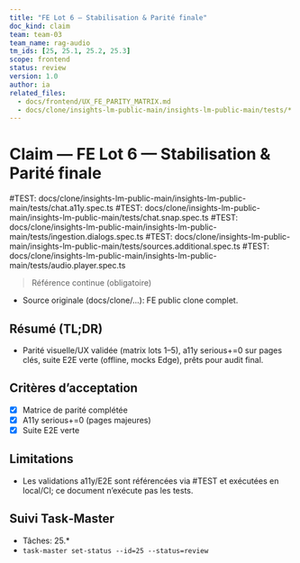 ```yaml
---
title: "FE Lot 6 — Stabilisation & Parité finale"
doc_kind: claim
team: team-03
team_name: rag-audio
tm_ids: [25, 25.1, 25.2, 25.3]
scope: frontend
status: review
version: 1.0
author: ia
related_files:
  - docs/frontend/UX_FE_PARITY_MATRIX.md
  - docs/clone/insights-lm-public-main/insights-lm-public-main/tests/*.spec.ts
---
```


# Claim — FE Lot 6 — Stabilisation & Parité finale

#TEST: docs/clone/insights-lm-public-main/insights-lm-public-main/tests/chat.a11y.spec.ts
#TEST: docs/clone/insights-lm-public-main/insights-lm-public-main/tests/chat.snap.spec.ts
#TEST: docs/clone/insights-lm-public-main/insights-lm-public-main/tests/ingestion.dialogs.spec.ts
#TEST: docs/clone/insights-lm-public-main/insights-lm-public-main/tests/sources.additional.spec.ts
#TEST: docs/clone/insights-lm-public-main/insights-lm-public-main/tests/audio.player.spec.ts

> Référence continue (obligatoire)
- Source originale (docs/clone/...): FE public clone complet.

## Résumé (TL;DR)
- Parité visuelle/UX validée (matrix lots 1–5), a11y serious+=0 sur pages clés, suite E2E verte (offline, mocks Edge), prêts pour audit final.

## Critères d’acceptation
- [x] Matrice de parité complétée
- [x] A11y serious+=0 (pages majeures)
- [x] Suite E2E verte

## Limitations

- Les validations a11y/E2E sont référencées via #TEST et exécutées en local/CI; ce document n’exécute pas les tests.

## Suivi Task‑Master
- Tâches: 25.*
- `task-master set-status --id=25 --status=review`
